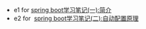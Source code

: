 - e1  for  [spring boot学习笔记(一):简介](https://my.oschina.net/u/3039671/blog/787136)
- e2  for  [spring boot学习笔记(二):自动配置原理](https://my.oschina.net/u/3039671/blog/787195)
